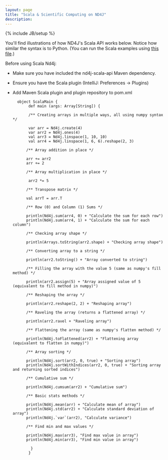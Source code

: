 ```yaml
---
layout: page
title: "Scala & Scientific Computing on ND4J"
description: 
---
```

{% include JB/setup %}

You'll find illustrations of how ND4J's Scala API works below. Notice how similar the syntax is to Python. (You can run the Scala examples using [this file](https://github.com/deeplearning4j/nd4j/blob/master/ScalaMain.scala).)

Before using Scala Nd4j: 

* Make sure you have included the nd4j-scala-api Maven dependency. 
* Ensure you have the Scala plugin (IntelliJ: Preferences -> Plugins)
* Add Maven Scala plugin and plugin repository to pom.xml

        object ScalaMain {
             def main (args: Array[String]) {
             
             /** Creating arrays in multiple ways, all using numpy syntax */
             
             var arr = Nd4j.create(4)
             var arr2 = Nd4j.ones(4)
             val arr3 = Nd4j.linspace(1, 10, 10)
             val arr4 = Nd4j.linspace(1, 6, 6).reshape(2, 3)
             
            /** Array addition in place */

            arr += arr2
            arr += 2
            
            /** Array multiplication in place */
            
             arr2 *= 5
             
            /** Transpose matrix */
            
            val arrT = arr.T
            
            /** Row (0) and Column (1) Sums */
            
            println(Nd4j.sum(arr4, 0) + "Calculate the sum for each row")
            println(Nd4j.sum(arr4, 1) + "Calculate the sum for each column")
            
            /** Checking array shape */
            
            println(Arrays.toString(arr2.shape) + "Checking array shape")
            
            /** Converting array to a string */
            
            println(arr2.toString() + "Array converted to string")
            
            /** Filling the array with the value 5 (same as numpy's fill method) */
            
            println(arr2.assign(5) + "Array assigned value of 5 (equivalent to fill method in numpy)")
            
            /** Reshaping the array */
            
            println(arr2.reshape(2, 2) + "Reshaping array")
            
            /** Raveling the array (returns a flattened array) */
            
            println(arr2.ravel + "Raveling array")
            
            /** Flattening the array (same as numpy's flatten method) */
            
            println(Nd4j.toFlattened(arr2) + "Flattening array (equivalent to flatten in numpy)")
            
            /** Array sorting */
            
            println(Nd4j.sort(arr2, 0, true) + "Sorting array")
            println(Nd4j.sortWithIndices(arr2, 0, true) + "Sorting array and returning sorted indices")
            
            /** Cumulative sum */
            
            println(Nd4j.cumsum(arr2) + "Cumulative sum")
            
            /** Basic stats methods */
            
            println(Nd4j.mean(arr) + "Calculate mean of array")
            println(Nd4j.std(arr2) + "Calculate standard deviation of array")
            println(Nd4j.`var`(arr2), "Calculate variance")
            
            /** Find min and max values */
            
            println(Nd4j.max(arr3), "Find max value in array")
            println(Nd4j.min(arr3), "Find min value in array")
            
              }
             }

